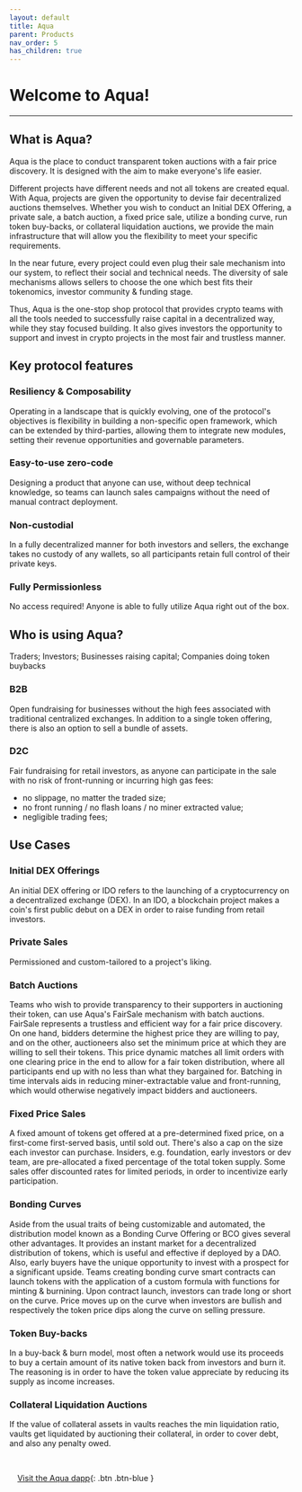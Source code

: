 ```yaml
---
layout: default
title: Aqua
parent: Products
nav_order: 5
has_children: true
---
```


# Welcome to Aqua! 

___

## What is Aqua?


Aqua is the place to conduct transparent token auctions with a fair price discovery. It is designed with the aim to make everyone's life easier.

Different projects have different needs and not all tokens are created equal. With Aqua, projects are given the opportunity to devise fair decentralized auctions themselves. Whether you wish to conduct an Initial DEX Offering, a private sale, a batch auction, a fixed price sale, utilize a bonding curve, run token buy-backs, or collateral liquidation auctions, we provide the main infrastructure that will allow you the flexibility to meet your specific requirements. 

In the near future, every project could even plug their sale mechanism into our system, to reflect their social and technical needs. The diversity of sale mechanisms allows sellers to choose the one which best fits their tokenomics, investor community & funding stage.

Thus, Aqua is the one-stop shop protocol that provides crypto teams with all the tools needed to successfully raise capital in a decentralized way, while they stay focused building. It also gives investors the opportunity to support and invest in crypto projects in the most fair and trustless manner.

## Key protocol features

### Resiliency & Composability

Operating in a landscape that is quickly evolving, one of the protocol's objectives is flexibility in building a non-specific open framework, which can be extended by third-parties, allowing them to integrate new modules, setting their revenue opportunities and governable parameters.

### Easy-to-use zero-code

Designing a product that anyone can use, without deep technical knowledge, so teams can launch sales campaigns without the need of manual contract deployment.

### Non-custodial

In a fully decentralized manner for both investors and sellers, the exchange takes no custody of any wallets, so all participants retain full control of their private keys.

###  Fully Permissionless

No access required! Anyone is able to fully utilize Aqua right out of the box.

## Who is using Aqua?

Traders; Investors; Businesses raising capital; Companies doing token buybacks

### B2B 

Open fundraising for businesses without the high fees associated with traditional centralized exchanges. In addition to a single token offering, there is also an option to sell a bundle of assets.

### D2C 

Fair fundraising for retail investors, as anyone can participate in the sale with no risk of front-running or incurring high gas fees:
  * no slippage, no matter the traded size;
  * no front running / no flash loans / no miner extracted value;
  * negligible trading fees;

## Use Cases

### Initial DEX Offerings

An initial DEX offering or IDO refers to the launching of a cryptocurrency on a decentralized exchange \(DEX\). In an IDO, a blockchain project makes a coin's first public debut on a DEX in order to raise funding from retail investors.

### Private Sales

Permissioned and custom-tailored to a project's liking.

### Batch Auctions

Teams who wish to provide transparency to their supporters in auctioning their token, can use Aqua's FairSale mechanism with batch auctions. FairSale represents a trustless and efficient way for a fair price discovery. On one hand, bidders determine the highest price they are willing to pay, and on the other, auctioneers also set the minimum price at which they are willing to sell their tokens. This price dynamic matches all limit orders with one clearing price in the end to allow for a fair token distribution, where all participants end up with no less than what they bargained for. Batching in time intervals aids in reducing miner-extractable value and front-running, which would otherwise negatively impact bidders and auctioneers.

### Fixed Price Sales

A fixed amount of tokens get offered at a pre-determined fixed price, on a first-come first-served basis, until sold out. There's also a cap on the size each investor can purchase. Insiders, e.g. foundation, early investors or dev team, are pre-allocated a fixed percentage of the total token supply. Some sales offer discounted rates for limited periods, in order to incentivize early participation.

### Bonding Curves

Aside from the usual traits of being customizable and automated, the distribution model known as a Bonding Curve Offering or BCO gives several other advantages. It provides an instant market for a decentralized distribution of tokens, which is useful and effective if deployed by a DAO. Also, early buyers have the unique opportunity to invest with a prospect for a significant upside. Teams creating bonding curve smart contracts can launch tokens with the application of a custom formula with functions for minting & burnining. Upon contract launch, investors can trade long or short on the curve. Price moves up on the curve when investors are bullish and respectively the token price dips along the curve on selling pressure.

### Token Buy-backs

In a buy-back & burn model, most often a network would use its proceeds to buy a certain amount of its native token back from investors and burn it. The reasoning is in order to have the token value appreciate by reducing its supply as income increases.

### Collateral Liquidation Auctions

If the value of collateral assets in vaults reaches the min liquidation ratio, vaults get liquidated by auctioning their collateral, in order to cover debt, and also any penalty owed.




⠀


⠀
[Visit the Aqua dapp](https://aqua.eth.link/){: .btn .btn-blue }